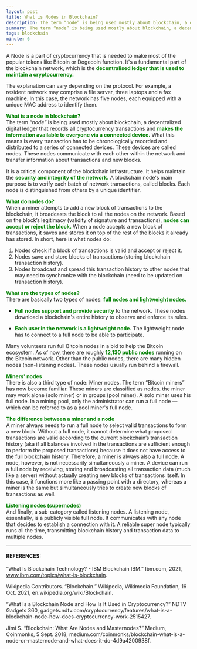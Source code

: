```yaml
---
layout: post
title: What is Nodes in Blockchain?
description: The term “node” is being used mostly about blockchain, a decentralized digital ledger that records all cryptocurrency transactions and makes the information available to everyone via a connected device.
summary: The term “node” is being used mostly about blockchain, a decentralized digital ledger that records all cryptocurrency transactions and makes the information available to everyone via a connected device. What this means is every transaction has to be chronologically recorded and distributed to a series of connected devices. These devices are called nodes. These nodes communicate with each other within the network and transfer information about transactions and new blocks. It is a critical component of the blockchain infrastructure. It helps maintain the security and integrity of the network. A blockchain node's main purpose is to verify each batch of network transactions, called blocks. Each node is distinguished from others by a unique identifier. 
tags: blockchain
minute: 6
---
```


A Node is a part of cryptocurrency that is needed to make most of the popular tokens like Bitcoin or Dogecoin function. It's a fundamental part of the blockchain network, which is the <b><span style="color:green">decentralised ledger that is used to maintain a cryptocurrency.</span></b>

The explanation can vary depending on the protocol. For example, a resident network may comprise a file server, three laptops and a fax machine. In this case, the network has five nodes, each equipped with a unique MAC address to identify them.

<b><span style="color:green">What is a node in blockchain?</span></b><br>
The term *“node”* is being used mostly about blockchain, a decentralized digital ledger that records all cryptocurrency transactions and <b><span style="color:green">makes the information available to everyone via a connected device.</span></b> What this means is every transaction has to be chronologically recorded and distributed to a series of connected devices. These devices are called nodes. These nodes communicate with each other within the network and transfer information about transactions and new blocks.

It is a critical component of the blockchain infrastructure. It helps maintain the <b><span style="color:green">security and integrity of the network.</span></b> A blockchain node's main purpose is to verify each batch of network transactions, called blocks. Each node is distinguished from others by a unique identifier.

<b><span style="color:green">What do nodes do?</span></b><br>
When a miner attempts to add a new block of transactions to the blockchain, it broadcasts the block to all the nodes on the network. Based on the block’s legitimacy (validity of signature and transactions), <b><span style="color:green">nodes can accept or reject the block.</span></b> When a node accepts a new block of transactions, it saves and stores it on top of the rest of the blocks it already has stored. In short, here is what nodes do:

1. Nodes check if a block of transactions is valid and accept or reject it.
2. Nodes save and store blocks of transactions (storing blockchain transaction history).
3. Nodes broadcast and spread this transaction history to other nodes that may need to synchronize with the blockchain (need to be updated on transaction history).

<b><span style="color:green">What are the types of nodes?</span></b><br>
There are basically two types of nodes: <b><span style="color:green">full nodes and lightweight nodes.</span></b>

 - <b><span style="color:green">Full nodes support and provide security</span></b> to the network. These nodes download a blockchain's entire history to observe and enforce its rules.

 - <b><span style="color:green">Each user in the network is a lightweight node.</span></b> The lightweight node has to connect to a full node to be able to participate.

Many volunteers run full Bitcoin nodes in a bid to help the Bitcoin ecosystem. As of now, there are roughly <b><span style="color:green">12,130 public nodes</span></b> running on the Bitcoin network. Other than the public nodes, there are many hidden nodes (non-listening nodes). These nodes usually run behind a firewall.

<b><span style="color:green">Miners' nodes</span></b><br>
There is also a third type of node: Miner nodes. The term “Bitcoin miners” has now become familiar. These miners are classified as nodes. the miner may work alone (solo miner) or in groups (pool miner). A solo miner uses his full node. In a mining pool, only the administrator can run a full node — which can be referred to as a pool miner's full node.

<b><span style="color:green">The difference between a miner and a node</span></b><br>
A miner always needs to run a full node to select valid transactions to form a new block. Without a full node, it cannot determine what proposed transactions are valid according to the current blockchain’s transaction history (aka if all balances involved in the transactions are sufficient enough to perform the proposed transactions) because it does not have access to the full blockchain history. Therefore, a miner is always also a full node. A node, however, is not necessarily simultaneously a miner. A device can run a full node by receiving, storing and broadcasting all transaction data (much like a server) without actually creating new blocks of transactions itself. In this case, it functions more like a passing point with a directory, whereas a miner is the same but simultaneously tries to create new blocks of transactions as well.

<b><span style="color:green">Listening nodes (supernodes)</span></b><br>
And finally, a sub-category called listening nodes. A listening node, essentially, is a publicly visible full node. It communicates with any node that decides to establish a connection with it. A reliable super node typically runs all the time, transmitting blockchain history and transaction data to multiple nodes.


---

#### REFERENCES:

“What Is Blockchain Technology? - IBM Blockchain IBM.” Ibm.com, 2021, www.ibm.com/topics/what-is-blockchain.

Wikipedia Contributors. “Blockchain.” Wikipedia, Wikimedia Foundation, 16 Oct. 2021, en.wikipedia.org/wiki/Blockchain.

“What Is a Blockchain Node and How Is It Used in Cryptocurrency?” NDTV Gadgets 360, gadgets.ndtv.com/cryptocurrency/features/what-is-a-blockchain-node-how-does-cryptocurrency-work-2515427.

Jimi S. “Blockchain: What Are Nodes and Masternodes?” Medium, Coinmonks, 5 Sept. 2018, medium.com/coinmonks/blockchain-what-is-a-node-or-masternode-and-what-does-it-do-4d9a4200938f.